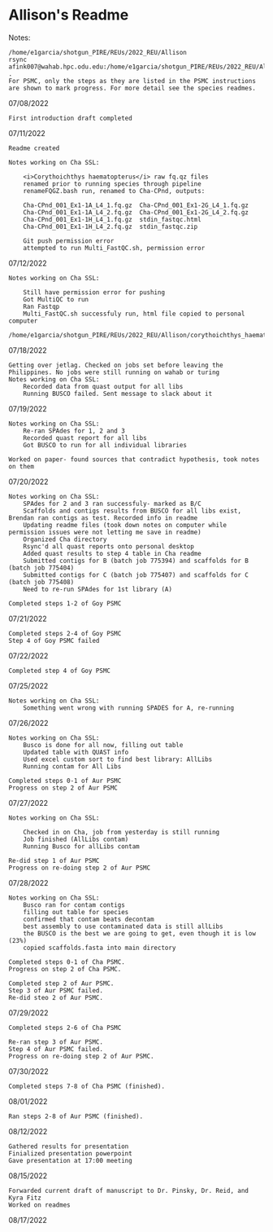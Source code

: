 # <b>Allison's Readme</b>

Notes:

	/home/e1garcia/shotgun_PIRE/REUs/2022_REU/Allison
	rsync afink007@wahab.hpc.odu.edu:/home/e1garcia/shotgun_PIRE/REUs/2022_REU/Allison/corythoichthys_haematopterus/shotgun_raw_fq/fastqc_report.html .
	For PSMC, only the steps as they are listed in the PSMC instructions are shown to mark progress. For more detail see the species readmes.


07/08/2022

	First introduction draft completed

07/11/2022

	Readme created
	
	Notes working on Cha SSL:

		<i>Corythoichthys haematopterus</i> raw fq.qz files
		renamed prior to running species through pipeline
		renameFQGZ.bash run, renamed to Cha-CPnd, outputs:
	
		Cha-CPnd_001_Ex1-1A_L4_1.fq.gz  Cha-CPnd_001_Ex1-2G_L4_1.fq.gz
		Cha-CPnd_001_Ex1-1A_L4_2.fq.gz  Cha-CPnd_001_Ex1-2G_L4_2.fq.gz
		Cha-CPnd_001_Ex1-1H_L4_1.fq.gz  stdin_fastqc.html
		Cha-CPnd_001_Ex1-1H_L4_2.fq.gz  stdin_fastqc.zip

		Git push permission error
		attempted to run Multi_FastQC.sh, permission error

07/12/2022

	Notes working on Cha SSL:

		Still have permission error for pushing
		Got MultiQC to run
		Ran Fastqp
		Multi_FastQC.sh successfuly run, html file copied to personal computer
        	/home/e1garcia/shotgun_PIRE/REUs/2022_REU/Allison/corythoichthys_haematopterus/shotgun_raw_fq/fastqc_report.html   

07/18/2022

	Getting over jetlag. Checked on jobs set before leaving the Philippines. No jobs were still running on wahab or turing
	Notes working on Cha SSL:
		Recorded data from quast output for all libs
		Running BUSCO failed. Sent message to slack about it

07/19/2022
	
	Notes working on Cha SSL:
		Re-ran SPAdes for 1, 2 and 3
		Recorded quast report for all libs
		Got BUSCO to run for all individual libraries
		
	Worked on paper- found sources that contradict hypothesis, took notes on them
	
07/20/2022

	Notes working on Cha SSL:
		SPAdes for 2 and 3 ran successfuly- marked as B/C
		Scaffolds and contigs results from BUSCO for all libs exist, Brendan ran contigs as test. Recorded info in readme
		Updating readme files (took down notes on computer while permission issues were not letting me save in readme)
		Organized Cha directory
		Rsync'd all quast reports onto personal desktop
		Added quast results to step 4 table in Cha readme
		Submitted contigs for B (batch job 775394) and scaffolds for B (batch job 775404)
		Submitted contigs for C (batch job 775407) and scaffolds for C (batch job 775408)
		Need to re-run SPAdes for 1st library (A)
		
	Completed steps 1-2 of Goy PSMC
	
07/21/2022

	Completed steps 2-4 of Goy PSMC
	Step 4 of Goy PSMC failed
	
07/22/2022

	Completed step 4 of Goy PSMC
	

07/25/2022

	Notes working on Cha SSL:
		Something went wrong with running SPADES for A, re-running

07/26/2022
	
	Notes working on Cha SSL:
		Busco is done for all now, filling out table
		Updated table with QUAST info
		Used excel custom sort to find best library: AllLibs
		Running contam for All Libs

	Completed steps 0-1 of Aur PSMC
	Progress on step 2 of Aur PSMC
		

07/27/2022
	
	Notes working on Cha SSL:
	
		Checked in on Cha, job from yesterday is still running
		Job finished (AllLibs contam)
		Running Busco for allLibs contam
		
	Re-did step 1 of Aur PSMC
	Progress on re-doing step 2 of Aur PSMC
	
07/28/2022

	Notes working on Cha SSL:
		Busco ran for contam contigs
		filling out table for species
		confirmed that contam beats decontam
		best assembly to use contaminated data is still allLibs
		the BUSCO is the best we are going to get, even though it is low (23%)
		copied scaffolds.fasta into main directory
		
	Completed steps 0-1 of Cha PSMC.
	Progress on step 2 of Cha PSMC.
	
	Completed step 2 of Aur PSMC.
	Step 3 of Aur PSMC failed.
	Re-did steo 2 of Aur PSMC.
	

07/29/2022

	Completed steps 2-6 of Cha PSMC
	
	Re-ran step 3 of Aur PSMC.
	Step 4 of Aur PSMC failed.
	Progress on re-doing step 2 of Aur PSMC.
	
07/30/2022
	
	Completed steps 7-8 of Cha PSMC (finished).

08/01/2022

	Ran steps 2-8 of Aur PSMC (finished).
	
08/12/2022

	Gathered results for presentation
	Finialized presentation powerpoint
	Gave presentation at 17:00 meeting
	
08/15/2022

	Forwarded current draft of manuscript to Dr. Pinsky, Dr. Reid, and Kyra Fitz
	Worked on readmes
	
08/17/2022

	
	



